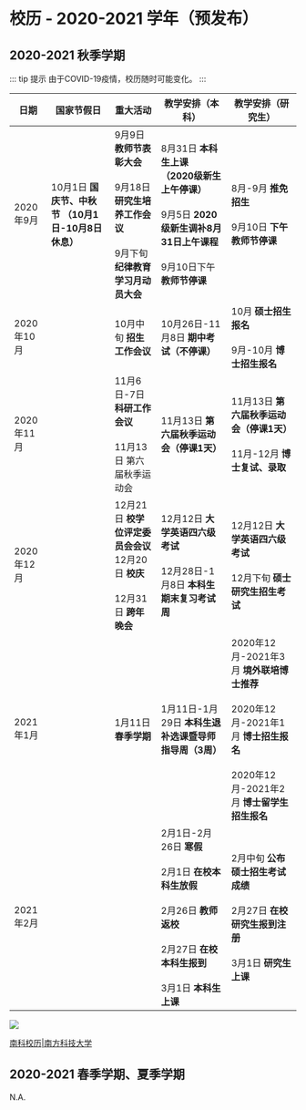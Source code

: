 # 校历 - 2020-2021 学年（预发布）

## 2020-2021 秋季学期
::: tip 提示
由于COVID-19疫情，校历随时可能变化。
:::

| 日期       | 国家节假日                                             | 重大活动                                                     | 教学安排（本科）                                             | 教学安排（研究生）                                           |
| ---------- | ------------------------------------------------------ | ------------------------------------------------------------ | ------------------------------------------------------------ | ------------------------------------------------------------ |
| 2020年9月  | 10月1日 **国庆节、中秋节     （10月1日-10月8日休息）** | 9月9日 **教师节表彰大会**<br/><br/>9月18日 **研究生培养工作会议**<br/><br/>9月下旬 **纪律教育学习月动员大会** | 8月31日 **本科生上课     （2020级新生上午停课）**<br/><br/>9月5日 **2020级新生调补8月31日上午课程**<br/><br/> 9月10日下午 **教师节停课** | 8月-9月 **推免招生**<br/><br/>9月10日 **下午教师节停课**     |
| 2020年10月 |                                                        | 10月中旬 **招生工作会议**                                    | 10月26日-11月8日 **期中考试（不停课）**                      | 10月 **硕士招生报名**<br/><br/>9月-10月 **博士招生报名**     |
| 2020年11月 |                                                        | 11月6日-7日 **科研工作会议**<br/><br/>11月13日 第六届秋季运动会 | 11月13日 **第六届秋季运动会（停课1天）**                     | 11月13日 **第六届秋季运动会（停课1天）**<br/><br/>11月-12月 **博士复试、录取** |
| 2020年12月 |                                                        | 12月21日 **校学位评定委员会会议**<br>12月20日 **校庆**<br/><br/>12月31日 **跨年晚会** | 12月12日 **大学英语四六级考试**<br/><br/>12月28日-1月8日 **本科生期末复习考试周** | 12月12日 **大学英语四六级考试**<br/><br/>12月下旬 **硕士研究生招生考试** |
| 2021年1月  |                                                        | 1月11日 **春季学期**                                         | 1月11日-1月29日 **本科生退补选课暨导师指导周（3周）**        | 2020年12月-2021年3月 **境外联培博士推荐**<br/><br/>2020年12月-2021年1月 **博士招生报名**<br/><br/>2020年12月-2021年2月 **博士留学生招生报名** |
| 2021年2月  |                                                        |                                                              | 2月1日-2月26日 **寒假**<br/><br/>2月1日 **在校本科生放假**<br/><br/>2月26日 **教师返校**<br/><br/>2月27日 **在校本科生报到**<br/><br/>3月1日 **本科生上课** | 2月中旬 **公布硕士招生考试成绩**<br/><br/>2月27日 **在校研究生报到注册**<br/><br/>3月1日 **研究生上课** |

<a data-fancybox title="" href="https://cdn.jsdelivr.net/gh/sustc/sustech-online-ng@master/docs/calendar/pic/181901.png">![](https://cdn.jsdelivr.net/gh/sustc/sustech-online-ng@master/docs/calendar/pic/202101.png)</a>


[南科校历|南方科技大学](https://www.sustech.edu.cn/zh/academic-calendar.html)

## 2020-2021 春季学期、夏季学期

N.A.
